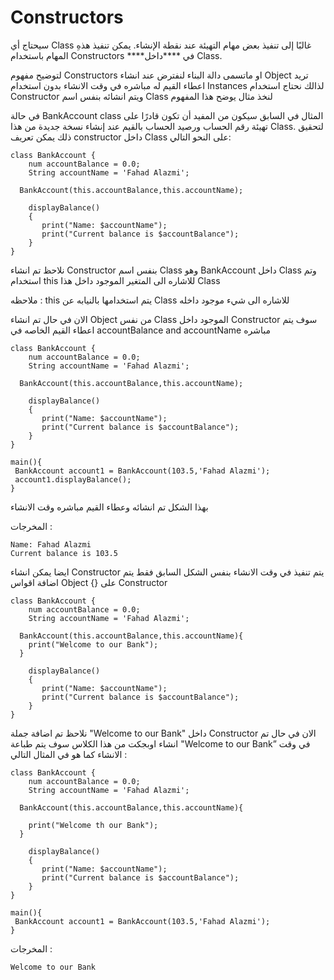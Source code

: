 # Constructors

سيحتاج أي Class غالبًا إلى تنفيذ بعض مهام التهيئة عند نقطة الإنشاء. يمكن تنفيذ هذهِ المهام باستخدام Constructors ****في ****داخل Class.

لتوضيح مفهوم Constructors او ماتسمى دالة البناء لنفترض عند انشاء Object تريد اعطاء القيم له مباشره في وقت الانشاء بدون استخدام Instances لذالك نحتاج استخدام Constructor ويتم انشائه بنفس اسم Class لنخذ مثال يوضح هذا المفهوم 

 في حالة BankAccount class  المثال في السابق سيكون من المفيد أن تكون قادرًا على تهيئة رقم الحساب ورصيد الحساب  بالقيم عند إنشاء نسخة جديدة من هذا Class. لتحقيق ذلك يمكن تعريف constructor داخل Class على النحو التالي:



    
    class BankAccount {
        num accountBalance = 0.0;
        String accountName = 'Fahad Alazmi';
      
      BankAccount(this.accountBalance,this.accountName);
      
        displayBalance()
        {
           print("Name: $accountName");
           print("Current balance is $accountBalance");
        }
    }

نلاحظ تم انشاء Constructor بنفس اسم Class وهو BankAccount داخل Class وتم استخدام this للاشاره الى المتغير الموجود داخل هذا Class 

ملاحظه : this يتم استخدامها بالنيابه عن  Class للاشاره الى شيء  موجود داخله 

الان في حال تم انشاء Object من نفس Class الموجود داخل Constructor سوف يتم اعطاء القيم الخاصه في accountBalance and accountName مباشره  


    class BankAccount {
        num accountBalance = 0.0;
        String accountName = 'Fahad Alazmi';
      
      BankAccount(this.accountBalance,this.accountName);
      
        displayBalance()
        {
           print("Name: $accountName");
           print("Current balance is $accountBalance");
        }
    }
    
    main(){
     BankAccount account1 = BankAccount(103.5,'Fahad Alazmi');
     account1.displayBalance();
    }

بهذا الشكل تم انشائه وعطاء القيم مباشره وقت الانشاء 

المخرجات :

    Name: Fahad Alazmi
    Current balance is 103.5

ايضا يمكن انشاء Constructor يتم تنفيذ في وقت الانشاء بنفس الشكل السابق فقط يتم اضافة اقواس Object {} على Constructor 


    class BankAccount {
        num accountBalance = 0.0;
        String accountName = 'Fahad Alazmi';
      
      BankAccount(this.accountBalance,this.accountName){
        print("Welcome to our Bank");
      }
      
        displayBalance()
        {
           print("Name: $accountName");
           print("Current balance is $accountBalance");
        }
    }

نلاحظ تم اضافة جملة "Welcome to our Bank"  داخل Constructor  الان في حال تم انشاء اوبجكت من هذا الكلاس سوف يتم طباعة "Welcome to our Bank” في وقت الانشاء  كما هو في المثال التالي :


    class BankAccount {
        num accountBalance = 0.0;
        String accountName = 'Fahad Alazmi';
      
      BankAccount(this.accountBalance,this.accountName){
        
        print("Welcome th our Bank");
      }
      
        displayBalance()
        {
           print("Name: $accountName");
           print("Current balance is $accountBalance");
        }
    }
    
    main(){
     BankAccount account1 = BankAccount(103.5,'Fahad Alazmi');
    }

المخرجات :


    Welcome to our Bank

